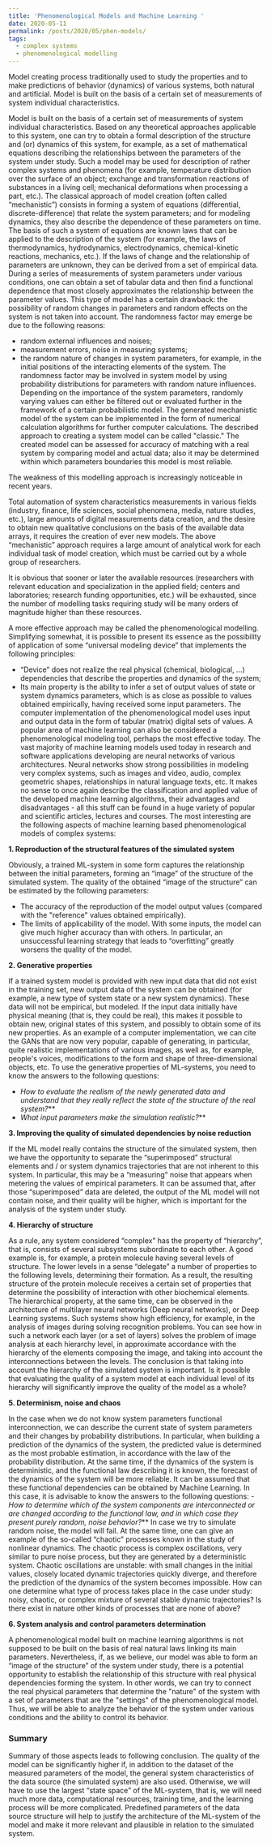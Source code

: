 ```yaml
---
title: 'Phenomenological Models and Machine Learning '
date: 2020-05-11
permalink: /posts/2020/05/phen-models/
tags:
  - complex systems
  - phenomenological modelling
---
```



Model creating process traditionally used to study the properties and to make predictions of behavior (dynamics) of various systems, 
both natural and artificial. Model is built on the basis of a certain set of measurements of system individual characteristics. 

 <!--more-->
Model is built on the basis of a certain set of measurements of system individual characteristics. Based on any theoretical approaches 
applicable to this system, one can try to obtain a formal description of the structure and (or) dynamics of this system, for example, as a set of mathematical equations describing the relationships between the parameters of the system under study. Such a model may be used for description of rather complex systems and phenomena (for example, temperature distribution over the surface of an object; exchange and transformation reactions of substances in a living cell; mechanical deformations when processing a part, etc.).
The classical approach of model creation (often called “mechanistic”) consists in forming a system of equations (differential, discrete-difference) that relate the system parameters; and for modeling dynamics, they also describe the dependence of these parameters on time. The basis of such a system of equations are known laws that can be applied to the description of the system (for example, the laws of thermodynamics, hydrodynamics, electrodynamics, chemical-kinetic reactions, mechanics, etc.).
If the laws of change and the relationship of parameters are unknown, they can be derived from a set of empirical data. During a series of measurements of system parameters under various conditions, one can obtain a set of tabular data and then find a functional dependence that most closely approximates the relationship between the parameter values.
This type of model has a certain drawback: the possibility of random changes in parameters and random effects on the system is not 
taken into account. The randomness factor may emerge be due to the following reasons:
+ random external influences and noises;
+ measurement errors, noise in measuring systems;
+ the random nature of changes in system parameters, for example, in the initial positions of the interacting elements of the system.
The randomness factor may be involved in system model by using probability distributions for parameters with random nature influences. Depending on the importance of the system parameters, randomly varying values can either be filtered out or evaluated further in the framework of a certain probabilistic model.
The generated mechanistic model of the system can be implemented in the form of numerical calculation algorithms for further computer calculations.
The described approach to creating a system model can be called "classic." The created model can be assessed for accuracy of matching with a real system by comparing model and actual data; also it may be determined within which parameters boundaries this model is most reliable.

The weakness of this modelling approach is increasingly noticeable in recent years. 

Total automation of system characteristics measurements in various fields (industry, finance, life sciences, social phenomena, media, nature studies, etc.), large amounts of digital measurements data creation, and the desire to obtain new qualitative conclusions on the basis of the available data arrays, it requires the creation of ever new models. The above “mechanistic” approach requires a large amount of analytical work for each individual task of model creation, which must be carried out by a whole group of researchers.

It is obvious that sooner or later the available resources (researchers with relevant education and specialization in the applied field; centers and laboratories; research funding opportunities, etc.)  will be exhausted, since the number of modelling tasks requiring study will be many orders of magnitude higher than these resources.

A more effective approach may be called the phenomenological modelling. Simplifying somewhat, it is possible to present its essence as the possibility of application of  some “universal modeling device” that implements the following principles:
+ “Device” does not realize the real physical (chemical, biological, ...) dependencies that describe the properties and dynamics of the system;
+ Its main property is the ability to infer a set of output values of state or system dynamics parameters,  which is as close as possible to values obtained empirically, having received some input parameters.
The computer implementation of the phenomenological model uses input and output data in the form of tabular (matrix) digital sets of values. 
A popular area of machine learning can also be considered a phenomenological modeling tool, perhaps the most effective today. The vast majority of machine learning models used today in research and software applications developing are neural networks of various architectures. Neural networks show strong possibilities in modeling very complex systems, such as images and video, audio, complex geometric shapes, relationships in natural language texts, etc.
It makes no sense to once again describe the classification and applied value of the developed machine learning algorithms, their advantages and disadvantages - all this stuff can be found in a huge variety of popular and scientific articles, lectures and courses. The most interesting are the following aspects of machine learning based phenomenological models of complex systems:

**1. Reproduction of the structural features of the simulated system**

Obviously, a trained ML-system in some form captures the relationship between the initial parameters, forming an “image” of the 
structure of the simulated system. The quality of the obtained “image of the structure” can be estimated by the following parameters:
+ The accuracy of the reproduction of the model output values  (compared with the "reference" values obtained empirically).
+ The limits of applicability of the model. With some inputs, the model can give much higher accuracy than with others. In particular, an unsuccessful learning strategy that leads to “overfitting” greatly worsens the quality of the model.

**2. Generative properties**

If a trained system model is provided with new input data that did not exist in the training set, new output data of the system can be obtained (for example, a new type of system state or a new system dynamics). These data will not be empirical, but modeled. If the input data initially have physical meaning (that is, they could be real), this makes it possible to obtain new, original states of this system, and possibly to obtain some of its new properties.
As an example of a computer implementation, we can cite the GANs that are now very popular, capable of generating, in particular, quite realistic implementations of various images, as well as, for example, people's voices, modifications to the form and shape of three-dimensional objects, etc.
To use the generative properties of ML-systems, you need to know the answers to the following questions:
+ _How to evaluate the realism of the newly generated data and understand that they really reflect the state of the structure of the real system?_**
+ _What input parameters make the simulation realistic?_**

**3. Improving the quality of simulated dependencies by noise reduction**

If the ML model really contains the structure of the simulated system, then we have the opportunity to separate the “superimposed” 
structural elements and / or system dynamics trajectories that are not inherent to this system. In particular, this may 
be a “measuring” noise that appears when metering the values of empirical parameters. It can be assumed that, after those 
“superimposed” data are deleted,  the output of the ML model will not contain noise, and their quality will be higher, which is 
important for the analysis of the system under study.

**4. Hierarchy of structure**

As a rule, any system considered “complex” has the property of “hierarchy”, that is, consists of several subsystems subordinate to each other. A good example is, for example, a protein molecule having several levels of structure. The lower levels in a sense “delegate” a number of properties to the following levels, determining their formation. As a result, the resulting structure of the protein molecule receives a certain set of properties that determine the possibility of interaction with other biochemical elements.
The hierarchical property, at the same time, can be observed in the architecture of multilayer neural networks (Deep neural networks), or Deep Learning systems. Such systems show high efficiency, for example, in the analysis of images during solving recognition problems. You can see how in such a network each layer (or a set of layers) solves the problem of image analysis at each hierarchy level, in approximate accordance with the hierarchy of the elements composing the image, and taking into account the interconnections between the levels.
The conclusion is that taking into account the hierarchy of the simulated system is important. Is it possible that evaluating the quality of a system model at each individual level of its hierarchy will significantly improve the quality of the model as a whole?

**5. Determinism, noise and chaos**

In the case when we do not know system parameters functional interconnection, we can describe the current state of system parameters 
and their changes by probability distributions. In particular, when building a prediction of the dynamics of the system, 
the predicted value is determined as the most probable estimation, in accordance with the law of the probability distribution. 
At the same time, if the dynamics of the system is deterministic, and the functional law describing it is known, 
the forecast of the dynamics of the system will be more reliable. It can be assumed that these functional dependencies can be 
obtained by Machine Learning. In this case, it is advisable to know the answers to the following questions:
_- How to determine which of the system components are interconnected or are changed according to the functional law, and in which case they present purely random, noise behavior?_**
In case we try to simulate random noise, the model will fail. At the same time, one can give an example of the so-called “chaotic” processes known in the study of nonlinear dynamics. The chaotic process is complex oscillations, very similar to pure noise process, but they are generated by a deterministic system. Chaotic oscillations are unstable: with small changes in the initial values, closely located dynamic trajectories quickly diverge, and therefore the prediction of the dynamics of the system becomes impossible.
How can one determine what type of process takes place in the case under study:  noisy, chaotic, or complex mixture of several stable dynamic trajectories? Is there exist in nature other kinds of processes that are none of above?

**6. System analysis and control parameters determination**

A phenomenological model built on machine learning algorithms is not supposed to be built on the basis of real natural laws linking its main parameters. Nevertheless, if, as we believe, our model was able to form an “image of the structure” of the system under study, there is a potential opportunity to establish the relationship of this structure with real physical dependencies forming  the system.  In other words, we can try to connect the real physical parameters that determine the "nature" of the system with a set of parameters that are the "settings" of the phenomenological model. Thus, we will be able to analyze the behavior of the system under various conditions and the ability to control its behavior.

### Summary

Summary of those aspects leads to following conclusion.
The quality of the model can be significantly higher if, in addition to the dataset of the measured parameters of the model, 
the general system characteristics of the data source (the simulated system) are also used. Otherwise, we will have to use the 
largest “state space” of the ML-system, that is, we will need much more data, computational resources, training time, and the 
learning process will be more complicated. Predefined parameters of the data source structure will help to justify the architecture 
of the ML-system of the model and make it more relevant and plausible in relation to the simulated system.
